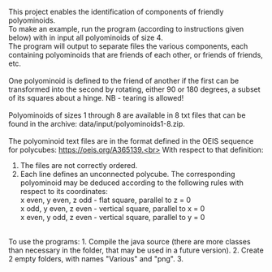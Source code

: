 This project enables the identification of components of friendly polyominoids.<br/>
To make an example, run the program (according to instructions given below) with in input all polyominoids of size 4.<br/>
The program will output to separate files the various components, each containing polyominoids that are friends of each other, or friends of friends, etc.<br/>
<br/>
One polyominoid is defined to the friend of another if the first can be transformed into the second by rotating, either 90 or 180 degrees, a subset of its squares about a hinge. NB - tearing is allowed!<br/>
<br/>
Polyominoids of sizes 1 through 8 are available in 8 txt files that can be found in the archive: data/input/polyominoids1-8.zip.<br/>
<br/>
The polyominoid text files are in the format defined in the OEIS sequence for polycubes: https://oeis.org/A365139.<br>
With respect to that definition:<br/>
1. The files are not correctly ordered.<br/>
2. Each line defines an unconnected polycube. The corresponding polyominoid may be deduced according to the following rules with respect to its coordinates:<br/>
x even, y even, z odd - flat square, parallel to z = 0<br/>
x odd, y even, z even - vertical square, parallel to x = 0<br/>
x even, y odd, z even - vertical square, parallel to y = 0<br/>
<br/>
To use the programs:
1. Compile the java source (there are more classes than necessary in the folder, that may be used in a future version). 
2. Create 2 empty folders, with names "Various" and "png".
3. 

